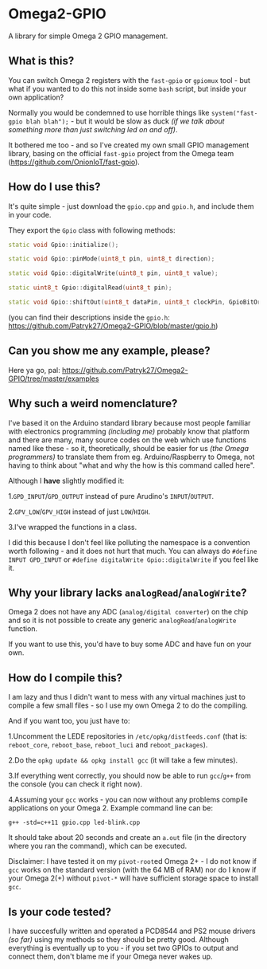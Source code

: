 # Omega2-GPIO

A library for simple Omega 2 GPIO management.

## What is this?

You can switch Omega 2 registers with the `fast-gpio` or `gpiomux` tool - but what if you wanted to do this not inside some `bash` script, but inside your own application?

Normally you would be condemned to use horrible things like `system("fast-gpio blah blah");` - but it would be slow as duck *(if we talk about something more than just switching led on and off)*.

It bothered me too - and so I've created my own small GPIO management library, basing on the official `fast-gpio` project from the Omega team
(https://github.com/OnionIoT/fast-gpio).

## How do I use this?

It's quite simple - just download the `gpio.cpp` and `gpio.h`, and include them in your code.

They export the `Gpio` class with following methods:

```cpp
static void Gpio::initialize();

static void Gpio::pinMode(uint8_t pin, uint8_t direction);

static void Gpio::digitalWrite(uint8_t pin, uint8_t value);

static uint8_t Gpio::digitalRead(uint8_t pin);

static void Gpio::shiftOut(uint8_t dataPin, uint8_t clockPin, GpioBitOrder bitOrder, uint8_t value);
```

(you can find their descriptions inside the `gpio.h`: https://github.com/Patryk27/Omega2-GPIO/blob/master/gpio.h)

## Can you show me any example, please?

Here ya go, pal: https://github.com/Patryk27/Omega2-GPIO/tree/master/examples

## Why such a weird nomenclature?

I've based it on the Arduino standard library because most people familiar with electronics programming *(including me)* probably know that platform and there are many, many source codes on the web which use functions named like these - so it, theoretically, should be easier for us *(the Omega programmers)* to translate them from eg. Arduino/Raspberry to Omega, not having to think about "what and why the how is this command called here".

Although I **have** slightly modified it:

1.`GPD_INPUT`/`GPD_OUTPUT` instead of pure Arudino's `INPUT`/`OUTPUT`.

2.`GPV_LOW`/`GPV_HIGH` instead of just `LOW`/`HIGH`.

3.I've wrapped the functions in a class.

I did this because I don't feel like polluting the namespace is a convention worth following - and it does not hurt that much. You can always do `#define INPUT GPD_INPUT` or `#define digitalWrite Gpio::digitalWrite` if you feel like it.

## Why your library lacks `analogRead`/`analogWrite`?

Omega 2 does not have any ADC (`analog/digital converter`) on the chip and so it is not possible to create any generic `analogRead`/`analogWrite` function.

If you want to use this, you'd have to buy some ADC and have fun on your own.

## How do I compile this?

I am lazy and thus I didn't want to mess with any virtual machines just to compile a few small files - so I use my own Omega 2 to do the compiling.

And if you want too, you just have to:

1.Uncomment the LEDE repositories in `/etc/opkg/distfeeds.conf` (that is: `reboot_core`, `reboot_base`, `reboot_luci` and `reboot_packages`).

2.Do the `opkg update && opkg install gcc` (it will take a few minutes).

3.If everything went correctly, you should now be able to run `gcc`/`g++` from the console (you can check it right now).

4.Assuming your `gcc` works - you can now without any problems compile applications on your Omega 2. Example command line can be:
```
g++ -std=c++11 gpio.cpp led-blink.cpp
```
It should take about 20 seconds and create an `a.out` file (in the directory where you ran the command), which can be executed.

Disclaimer: I have tested it on my `pivot-root`ed Omega 2+ - I do not know if `gcc` works on the standard version (with the 64 MB of RAM) nor do I know if your Omega 2(+) without `pivot-*` will have sufficient storage space to install `gcc`.

## Is your code tested?

I have succesfully written and operated a PCD8544 and PS2 mouse drivers *(so far)* using my methods so they should be pretty good. Although everything is eventually up to you - if you set two GPIOs to output and connect them, don't blame me if your Omega never wakes up.

